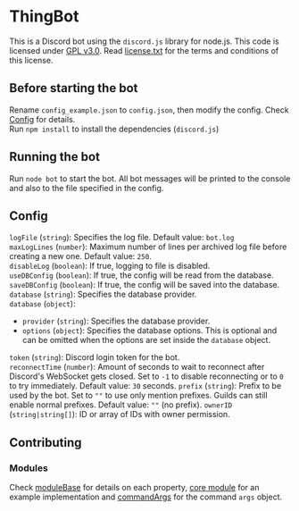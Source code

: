 # ThingBot
This is a Discord bot using the `discord.js` library for node.js. This code is licensed under [GPL v3.0](license.txt). Read [license.txt](license.txt) for the terms and conditions of this license.

## Before starting the bot
Rename `config_example.json` to `config.json`, then modify the config. Check [Config](#Config) for details.  
Run `npm install` to install the dependencies (`discord.js`)

## Running the bot
Run `node bot` to start the bot. All bot messages will be printed to the console and also to the file specified in the config.

## Config
`logFile` (`string`): Specifies the log file. Default value: `bot.log`  
`maxLogLines` (`number`): Maximum number of lines per archived log file before creating a new one. Default value: `250`.  
`disableLog` (`boolean`): If true, logging to file is disabled.  
`useDBConfig` (`boolean`): If true, the config will be read from the database.  
`saveDBConfig` (`boolean`): If true, the config will be saved into the database.  
`database` (`string`): Specifies the database provider.  
`database` (`object`):  
* `provider` (`string`): Specifies the database provider.
* `options` (`object`): Specifies the database options. This is optional and can be omitted when the options are set inside the `database` object.  

`token` (`string`): Discord login token for the bot.  
`reconnectTime` (`number`): Amount of seconds to wait to reconnect after Discord's WebSocket gets closed. Set to `-1` to disable reconnecting or to `0` to try immediately. Default value: `30` seconds.
`prefix` (`string`): Prefix to be used by the bot. Set to `""` to use only mention prefixes. Guilds can still enable normal prefixes. Default value: `""` (no prefix).
`ownerID` (`string|string[]`): ID or array of IDs with owner permission.

## Contributing
### Modules
Check [moduleBase](moduleBase.js) for details on each property, [core module](bot_modules/core.js) for an example implementation and [commandArgs](commandArgs.js) for the command `args` object.
